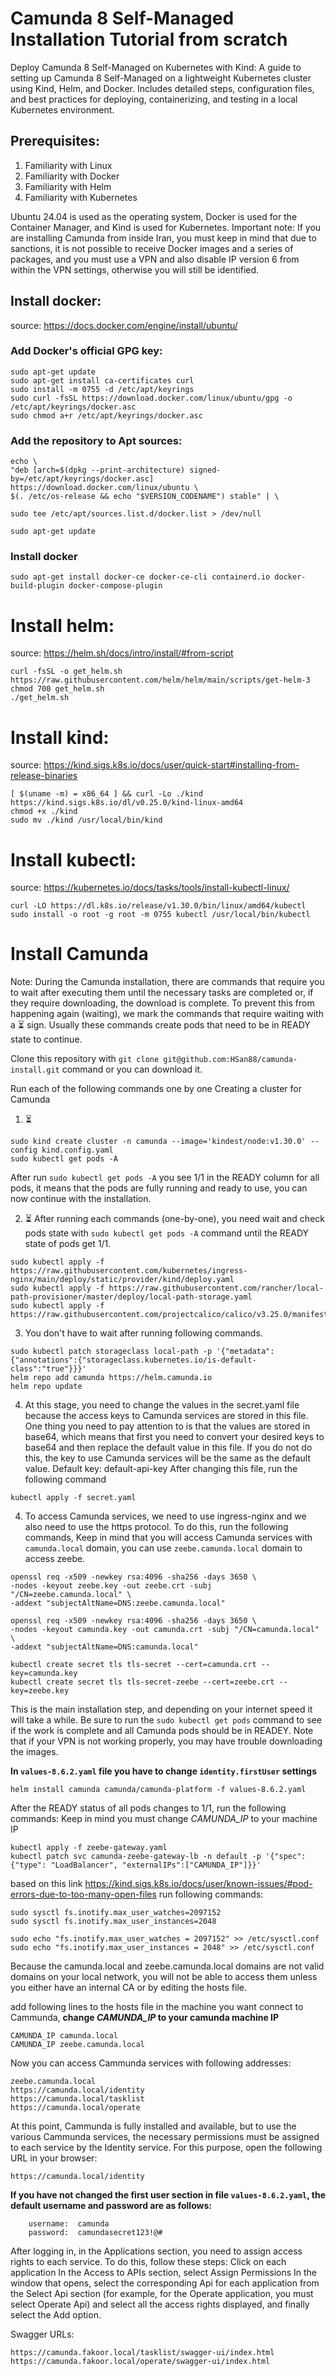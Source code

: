 # Camunda 8 Self-Managed Installation Tutorial from scratch
Deploy Camunda 8 Self-Managed on Kubernetes with Kind: A guide to setting up Camunda 8 Self-Managed on a lightweight Kubernetes cluster using Kind, Helm, and Docker. Includes detailed steps, configuration files, and best practices for deploying, containerizing, and testing in a local Kubernetes environment.

## Prerequisites:
1. Familiarity with Linux
2. Familiarity with Docker
3. Familiarity with Helm
4. Familiarity with Kubernetes

Ubuntu 24.04 is used as the operating system, Docker is used for the Container Manager, and Kind is used for Kubernetes.
Important note: If you are installing Camunda from inside Iran, you must keep in mind that due to sanctions, it is not possible to receive Docker images and a series of packages, and you must use a VPN and also disable IP version 6 from within the VPN settings, otherwise you will still be identified.
## Install docker:
source: https://docs.docker.com/engine/install/ubuntu/


### Add Docker's official GPG key:
```
sudo apt-get update
sudo apt-get install ca-certificates curl
sudo install -m 0755 -d /etc/apt/keyrings
sudo curl -fsSL https://download.docker.com/linux/ubuntu/gpg -o /etc/apt/keyrings/docker.asc
sudo chmod a+r /etc/apt/keyrings/docker.asc
```
### Add the repository to Apt sources:
```
echo \
"deb [arch=$(dpkg --print-architecture) signed-by=/etc/apt/keyrings/docker.asc] https://download.docker.com/linux/ubuntu \
$(. /etc/os-release && echo "$VERSION_CODENAME") stable" | \

sudo tee /etc/apt/sources.list.d/docker.list > /dev/null

sudo apt-get update
```
### Install docker
```
sudo apt-get install docker-ce docker-ce-cli containerd.io docker-build-plugin docker-compose-plugin
```

# Install helm:
source: https://helm.sh/docs/intro/install/#from-script
```
curl -fsSL -o get_helm.sh https://raw.githubusercontent.com/helm/helm/main/scripts/get-helm-3
chmod 700 get_helm.sh
./get_helm.sh
```

# Install kind:
source: https://kind.sigs.k8s.io/docs/user/quick-start#installing-from-release-binaries
```
[ $(uname -m) = x86_64 ] && curl -Lo ./kind https://kind.sigs.k8s.io/dl/v0.25.0/kind-linux-amd64
chmod +x ./kind
sudo mv ./kind /usr/local/bin/kind
```
# Install kubectl:
source: https://kubernetes.io/docs/tasks/tools/install-kubectl-linux/
```
curl -LO https://dl.k8s.io/release/v1.30.0/bin/linux/amd64/kubectl
sudo install -o root -g root -m 0755 kubectl /usr/local/bin/kubectl
```

# Install Camunda
Note: During the Camunda installation, there are commands that require you to wait after executing them until the necessary tasks are completed or, if they require downloading, the download is complete. To prevent this from happening again (waiting), we mark the commands that require waiting with a ⏳ sign. Usually these commands create pods that need to be in READY state to continue.

Clone this repository with `git clone git@github.com:HSan88/camunda-install.git` command or you can download it.

Run each of the following commands one by one
Creating a cluster for Camunda
1. ⏳
```
sudo kind create cluster -n camunda --image='kindest/node:v1.30.0' --config kind.config.yaml
sudo kubectl get pods -A
```
After run `sudo kubectl get pods -A` you see 1/1 in the READY column for all pods, it means that the pods are fully running and ready to use, you can now continue with the installation.

2. ⏳ After running each commands (one-by-one), you need wait and check pods state with `sudo kubectl get pods -A` command until the READY state of pods get 1/1.
```
sudo kubectl apply -f https://raw.githubusercontent.com/kubernetes/ingress-nginx/main/deploy/static/provider/kind/deploy.yaml
sudo kubectl apply -f https://raw.githubusercontent.com/rancher/local-path-provisioner/master/deploy/local-path-storage.yaml
sudo kubectl apply -f https://raw.githubusercontent.com/projectcalico/calico/v3.25.0/manifests/calico.yaml
```
3. You don't have to wait after running following commands.
```
sudo kubectl patch storageclass local-path -p '{"metadata": {"annotations":{"storageclass.kubernetes.io/is-default-class":"true"}}}'
helm repo add camunda https://helm.camunda.io
helm repo update
```

4. At this stage, you need to change the values ​​in the secret.yaml file because the access keys to Camunda services are stored in this file. One thing you need to pay attention to is that the values ​​are stored in base64, which means that first you need to convert your desired keys to base64 and then replace the default value in this file.
If you do not do this, the key to use Camunda services will be the same as the default value.
Default key: default-api-key
After changing this file, run the following command
```
kubectl apply -f secret.yaml
```

4. To access Camunda services, we need to use ingress-nginx and we also need to use the https protocol. To do this, run the following commands,
   Keep in mind that you will access Camunda services with `camunda.local` domain, you can use `zeebe.camunda.local` domain to access zeebe.

```
openssl req -x509 -newkey rsa:4096 -sha256 -days 3650 \
-nodes -keyout zeebe.key -out zeebe.crt -subj "/CN=zeebe.camunda.local" \
-addext "subjectAltName=DNS:zeebe.camunda.local"

openssl req -x509 -newkey rsa:4096 -sha256 -days 3650 \
-nodes -keyout camunda.key -out camunda.crt -subj "/CN=camunda.local" \
-addext "subjectAltName=DNS:camunda.local"

kubectl create secret tls tls-secret --cert=camunda.crt --key=camunda.key
kubectl create secret tls tls-secret-zeebe --cert=zeebe.crt --key=zeebe.key
```

This is the main installation step, and depending on your internet speed it will take a while. Be sure to run the `sudo kubectl get pods` command to see if the work is complete and all Camunda pods should be in READEY. Note that if your VPN is not working properly, you may have trouble downloading the images.


**In `values-8.6.2.yaml` file you have to change `identity.firstUser` settings**


```
helm install camunda camunda/camunda-platform -f values-8.6.2.yaml
```
After the READY status of all pods changes to 1/1, run the following commands:
Keep in mind you must change *CAMUNDA_IP* to your machine IP
```
kubectl apply -f zeebe-gateway.yaml
kubectl patch svc camunda-zeebe-gateway-lb -n default -p '{"spec": {"type": "LoadBalancer", "externalIPs":["CAMUNDA_IP"]}}'
```
based on this link https://kind.sigs.k8s.io/docs/user/known-issues/#pod-errors-due-to-too-many-open-files run following commands:

```
sudo sysctl fs.inotify.max_user_watches=2097152
sudo sysctl fs.inotify.max_user_instances=2048

sudo echo "fs.inotify.max_user_watches = 2097152" >> /etc/sysctl.conf
sudo echo "fs.inotify.max_user_instances = 2048" >> /etc/sysctl.conf
```

Because the camunda.local and zeebe.camunda.local domains are not valid domains on your local network, you will not be able to access them unless you either have an internal CA or by editing the hosts file.

add following lines to the hosts file in the machine you want connect to Cammunda, **change *CAMUNDA_IP* to your camunda machine IP**
```
CAMUNDA_IP camunda.local
CAMUNDA_IP zeebe.camunda.local
```
Now you can access Cammunda services with following addresses:

```
zeebe.camunda.local
https://camunda.local/identity
https://camunda.local/tasklist
https://camunda.local/operate
```
At this point, Cammunda is fully installed and available, but to use the various Cammunda services, the necessary permissions must be assigned to each service by the Identity service. For this purpose, open the following URL in your browser:
```
https://camunda.local/identity
```
**If you have not changed the first user section in file `values-8.6.2.yaml`, the default username and password are as follows:**

        username:  camunda
        password:  camundasecret123!@#

After logging in, in the Applications section, you need to assign access rights to each service. To do this, follow these steps:
Click on each application
In the Access to APIs section, select Assign Permissions
In the window that opens, select the corresponding Api for each application from the Select Api section (for example, for the Operate application, you must select Operate Api) and select all the access rights displayed, and finally select the Add option.

Swagger URLs:
```
https://camunda.fakoor.local/tasklist/swagger-ui/index.html
https://camunda.fakoor.local/operate/swagger-ui/index.html
```
